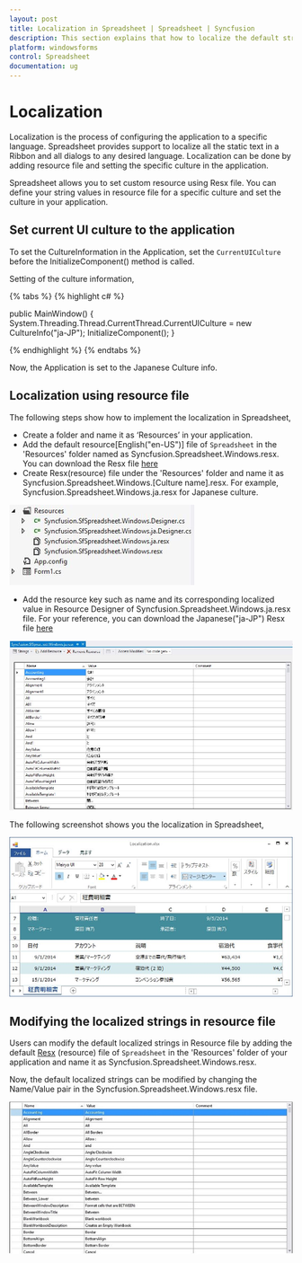 ```yaml
---
layout: post
title: Localization in Spreadsheet | Spreadsheet | Syncfusion
description: This section explains that how to localize the default strings in Spreadsheet to any language settings for Syncfusion Essential WindowsForms.
platform: windowsforms
control: Spreadsheet
documentation: ug
---
```


# Localization

Localization is the process of configuring the application to a specific language. Spreadsheet provides support to localize all the static text in a Ribbon and all dialogs to any desired language. Localization can be done by adding resource file and setting the specific culture in the application.

Spreadsheet allows you to set custom resource using Resx file. You can define your string values in resource file for a specific culture and set the culture in your application.

## Set current UI culture to the application

To set the CultureInformation in the Application, set the `CurrentUICulture` before the InitializeComponent() method is called. 

Setting of the culture information,

{% tabs %}
{% highlight c# %}
   
public MainWindow()
{
    System.Threading.Thread.CurrentThread.CurrentUICulture = new CultureInfo("ja-JP");
    InitializeComponent();
}

{% endhighlight %}
{% endtabs %}

Now, the Application is set to the Japanese Culture info. 

## Localization using resource file

The following steps show how to implement the localization in Spreadsheet,

* Create a folder and name it as ‘Resources’ in your application.
* Add the default resource[English("en-US")] file of `Spreadsheet` in the 'Resources' folder named as Syncfusion.Spreadsheet.Windows.resx.
  You can download the Resx file [here](http://www.syncfusion.com/downloads/support/directtrac/general/ze/Syncfusion.SfSpreadsheet.Windows991194474)
* Create Resx(resource) file under the 'Resources' folder and name it as Syncfusion.Spreadsheet.Windows.[Culture name].resx. 
  For example, Syncfusion.Spreadsheet.Windows.ja.resx for Japanese culture. 

![Multiple resource files to change the default strings](localization_images/Loc_Image1.JPG)

* Add the resource key such as name and its corresponding localized value in Resource Designer of Syncfusion.Spreadsheet.Windows.ja.resx file.
  For your reference, you can download the Japanese("ja-JP") Resx file [here](http://www.syncfusion.com/downloads/support/directtrac/general/ze/Syncfusion.SfSpreadsheet.Windows991194474)

![Resource file for Japanese culture](localization_images/Loc_Image2.JPG)


The following screenshot shows you the localization in Spreadsheet,

![Localized strings with Japanese culture](localization_images/localization_img1.jpg)

## Modifying the localized strings in resource file

Users can modify the default localized strings in Resource file by adding the default [Resx](http://www.syncfusion.com/downloads/support/directtrac/general/ze/Syncfusion.SfSpreadsheet.Windows991194474) (resource) file of `Spreadsheet` in the 'Resources' folder of your application and name it as Syncfusion.Spreadsheet.Windows.resx.

Now, the default localized strings can be modified by changing the Name/Value pair in the Syncfusion.Spreadsheet.Windows.resx file.

![Modified default strings of English culture](localization_images/Loc_Image3.jpg)
